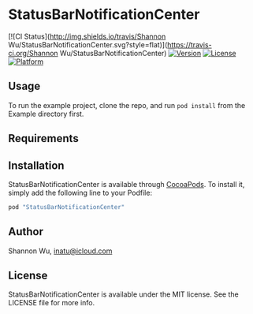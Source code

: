 # StatusBarNotificationCenter

[![CI Status](http://img.shields.io/travis/Shannon Wu/StatusBarNotificationCenter.svg?style=flat)](https://travis-ci.org/Shannon Wu/StatusBarNotificationCenter)
[![Version](https://img.shields.io/cocoapods/v/StatusBarNotificationCenter.svg?style=flat)](http://cocoapods.org/pods/StatusBarNotificationCenter)
[![License](https://img.shields.io/cocoapods/l/StatusBarNotificationCenter.svg?style=flat)](http://cocoapods.org/pods/StatusBarNotificationCenter)
[![Platform](https://img.shields.io/cocoapods/p/StatusBarNotificationCenter.svg?style=flat)](http://cocoapods.org/pods/StatusBarNotificationCenter)

## Usage

To run the example project, clone the repo, and run `pod install` from the Example directory first.

## Requirements

## Installation

StatusBarNotificationCenter is available through [CocoaPods](http://cocoapods.org). To install
it, simply add the following line to your Podfile:

```ruby
pod "StatusBarNotificationCenter"
```

## Author

Shannon Wu, inatu@icloud.com

## License

StatusBarNotificationCenter is available under the MIT license. See the LICENSE file for more info.

